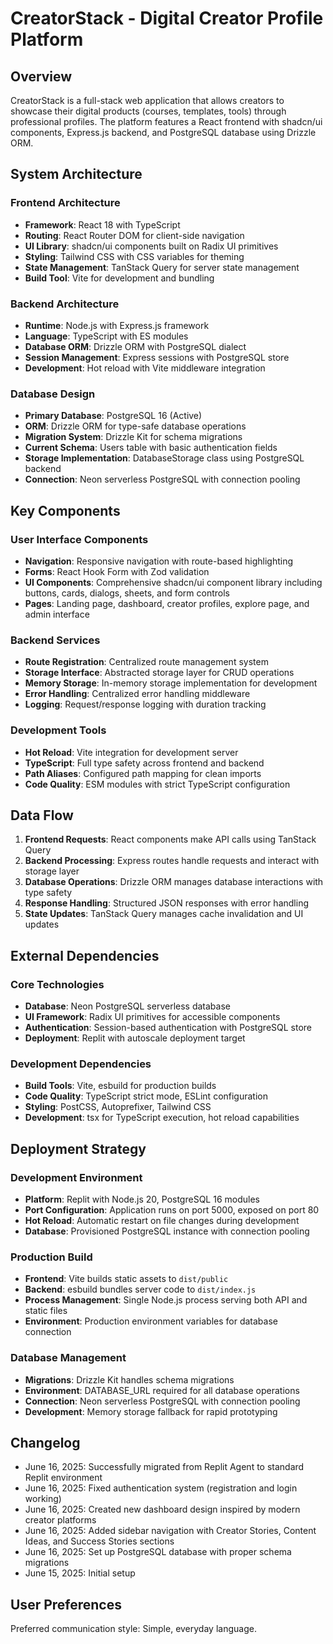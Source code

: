 # CreatorStack - Digital Creator Profile Platform

## Overview

CreatorStack is a full-stack web application that allows creators to showcase their digital products (courses, templates, tools) through professional profiles. The platform features a React frontend with shadcn/ui components, Express.js backend, and PostgreSQL database using Drizzle ORM.

## System Architecture

### Frontend Architecture
- **Framework**: React 18 with TypeScript
- **Routing**: React Router DOM for client-side navigation
- **UI Library**: shadcn/ui components built on Radix UI primitives
- **Styling**: Tailwind CSS with CSS variables for theming
- **State Management**: TanStack Query for server state management
- **Build Tool**: Vite for development and bundling

### Backend Architecture
- **Runtime**: Node.js with Express.js framework
- **Language**: TypeScript with ES modules
- **Database ORM**: Drizzle ORM with PostgreSQL dialect
- **Session Management**: Express sessions with PostgreSQL store
- **Development**: Hot reload with Vite middleware integration

### Database Design
- **Primary Database**: PostgreSQL 16 (Active)
- **ORM**: Drizzle ORM for type-safe database operations
- **Migration System**: Drizzle Kit for schema migrations
- **Current Schema**: Users table with basic authentication fields
- **Storage Implementation**: DatabaseStorage class using PostgreSQL backend
- **Connection**: Neon serverless PostgreSQL with connection pooling

## Key Components

### User Interface Components
- **Navigation**: Responsive navigation with route-based highlighting
- **Forms**: React Hook Form with Zod validation
- **UI Components**: Comprehensive shadcn/ui component library including buttons, cards, dialogs, sheets, and form controls
- **Pages**: Landing page, dashboard, creator profiles, explore page, and admin interface

### Backend Services
- **Route Registration**: Centralized route management system
- **Storage Interface**: Abstracted storage layer for CRUD operations
- **Memory Storage**: In-memory storage implementation for development
- **Error Handling**: Centralized error handling middleware
- **Logging**: Request/response logging with duration tracking

### Development Tools
- **Hot Reload**: Vite integration for development server
- **TypeScript**: Full type safety across frontend and backend
- **Path Aliases**: Configured path mapping for clean imports
- **Code Quality**: ESM modules with strict TypeScript configuration

## Data Flow

1. **Frontend Requests**: React components make API calls using TanStack Query
2. **Backend Processing**: Express routes handle requests and interact with storage layer
3. **Database Operations**: Drizzle ORM manages database interactions with type safety
4. **Response Handling**: Structured JSON responses with error handling
5. **State Updates**: TanStack Query manages cache invalidation and UI updates

## External Dependencies

### Core Technologies
- **Database**: Neon PostgreSQL serverless database
- **UI Framework**: Radix UI primitives for accessible components
- **Authentication**: Session-based authentication with PostgreSQL store
- **Deployment**: Replit with autoscale deployment target

### Development Dependencies
- **Build Tools**: Vite, esbuild for production builds
- **Code Quality**: TypeScript strict mode, ESLint configuration
- **Styling**: PostCSS, Autoprefixer, Tailwind CSS
- **Development**: tsx for TypeScript execution, hot reload capabilities

## Deployment Strategy

### Development Environment
- **Platform**: Replit with Node.js 20, PostgreSQL 16 modules
- **Port Configuration**: Application runs on port 5000, exposed on port 80
- **Hot Reload**: Automatic restart on file changes during development
- **Database**: Provisioned PostgreSQL instance with connection pooling

### Production Build
- **Frontend**: Vite builds static assets to `dist/public`
- **Backend**: esbuild bundles server code to `dist/index.js`
- **Process Management**: Single Node.js process serving both API and static files
- **Environment**: Production environment variables for database connection

### Database Management
- **Migrations**: Drizzle Kit handles schema migrations
- **Environment**: DATABASE_URL required for all database operations
- **Connection**: Neon serverless PostgreSQL with connection pooling
- **Development**: Memory storage fallback for rapid prototyping

## Changelog
- June 16, 2025: Successfully migrated from Replit Agent to standard Replit environment
- June 16, 2025: Fixed authentication system (registration and login working)
- June 16, 2025: Created new dashboard design inspired by modern creator platforms
- June 16, 2025: Added sidebar navigation with Creator Stories, Content Ideas, and Success Stories sections
- June 16, 2025: Set up PostgreSQL database with proper schema migrations
- June 15, 2025: Initial setup

## User Preferences

Preferred communication style: Simple, everyday language.